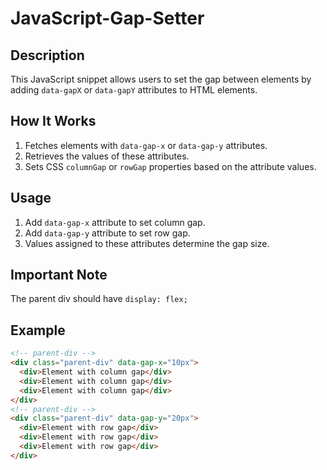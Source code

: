 # JavaScript-Gap-Setter

## Description
This JavaScript snippet allows users to set the gap between elements by adding `data-gapX` or `data-gapY` attributes to HTML elements.

## How It Works
1. Fetches elements with `data-gap-x` or `data-gap-y` attributes.
2. Retrieves the values of these attributes.
3. Sets CSS `columnGap` or `rowGap` properties based on the attribute values.

## Usage
1. Add `data-gap-x` attribute to set column gap.
2. Add `data-gap-y` attribute to set row gap.
3. Values assigned to these attributes determine the gap size.

## Important Note
The parent div should have `display: flex;`

## Example
```html
<!-- parent-div -->
<div class="parent-div" data-gap-x="10px">
  <div>Element with column gap</div>
  <div>Element with column gap</div>
  <div>Element with column gap</div>
</div>
<!-- parent-div -->
<div class="parent-div" data-gap-y="20px">
  <div>Element with row gap</div>
  <div>Element with row gap</div>
  <div>Element with row gap</div>
</div>
